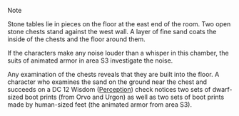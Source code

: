 > [!NOTE]
> Stone tables lie in pieces on the floor at the east end of the room. Two open stone chests stand against the west wall. A layer of fine sand coats the inside of the chests and the floor around them.

If the characters make any noise louder than a whisper in this chamber, the suits of animated armor in area S3 investigate the noise.

Any examination of the chests reveals that they are built into the floor. A character who examines the sand on the ground near the chest and succeeds on a DC 12 Wisdom ([Perception](https://www.dndbeyond.com/compendium/rules/basic-rules/using-ability-scores#Perception)) check notices two sets of dwarf-sized boot prints (from Orvo and Urgon) as well as two sets of boot prints made by human-sized feet (the animated armor from area S3).
